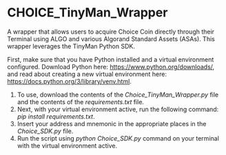 # CHOICE_TinyMan_Wrapper
A wrapper that allows users to acquire Choice Coin directly through their Terminal using ALGO and various Algorand Standard Assets (ASAs). This wrapper leverages the TinyMan Python SDK.

First, make sure that you have Python installed and a virtual environment configured. Download Python here: https://www.python.org/downloads/, and read about creating a new virtual environment here: https://docs.python.org/3/library/venv.html. 

1. To use, download the contents of the *Choice_TinyMan_Wrapper.py* file and the contents of the *requirements.txt* file. 
2. Next, with your virtual environment active, run the following command: *pip install requirements.txt*.
3. Insert your address and mnemonic in the appropriate places in the *Choice_SDK.py* file.
4. Run the script using *python Choice_SDK.py* command on your terminal with the virtual environment active.

